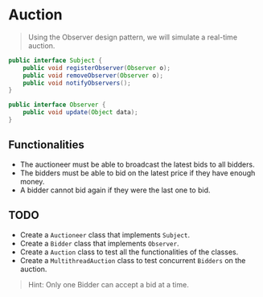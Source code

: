 # Auction

> Using the Observer design pattern, we will simulate a real-time auction.

```java
public interface Subject {
    public void registerObserver(Observer o);
    public void removeObserver(Observer o);
    public void notifyObservers();
}

public interface Observer {
    public void update(Object data);
}

```

## Functionalities
- The auctioneer must be able to broadcast the latest bids to all bidders.
- The bidders must be able to bid on the latest price if they have enough money.
- A bidder cannot bid again if they were the last one to bid.

## TODO
- Create a ```Auctioneer``` class that implements ```Subject```.
- Create a ```Bidder``` class that implements ```Observer```.
- Create a ```Auction``` class to test all the functionalities of the classes.
- Create a ```MultithreadAuction``` class to test concurrent ```Bidders``` on the auction.

> Hint: Only one Bidder can accept a bid at a time.

